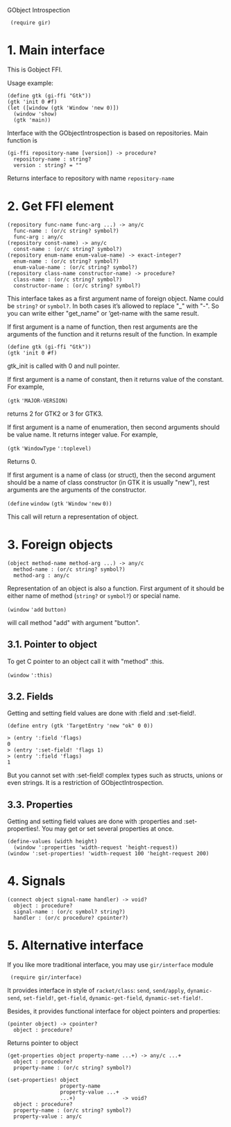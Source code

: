 GObject Introspection

```racket
 (require gir)
```

# 1. Main interface

This is Gobject FFI.

Usage example:

```racket
(define gtk (gi-ffi "Gtk"))         
(gtk 'init 0 #f)                    
(let ([window (gtk 'Window 'new 0)])
  (window 'show)                    
  (gtk 'main))                      
```

Interface with the GObjectIntrospection is based on repositories. Main
function is

```racket
(gi-ffi repository-name [version]) -> procedure?
  repository-name : string?                     
  version : string? = ""                        
```

Returns interface to repository with name `repository-name`

# 2. Get FFI element

```racket
(repository func-name func-arg ...) -> any/c            
  func-name : (or/c string? symbol?)                    
  func-arg : any/c                                      
(repository const-name) -> any/c                        
  const-name : (or/c string? symbol?)                   
(repository enum-name enum-value-name) -> exact-integer?
  enum-name : (or/c string? symbol?)                    
  enum-value-name : (or/c string? symbol?)              
(repository class-name constructor-name) -> procedure?  
  class-name : (or/c string? symbol?)                   
  constructor-name : (or/c string? symbol?)             
```

This interface takes as a first argument name of foreign object. Name
could be `string?` or `symbol?`. In both cases it’s allowed to replace
"\_" with "-". So you can write either "get\_name" or ’get-name with the
same result.

If first argument is a name of function, then rest arguments are the
arguments of the function and it returns result of the function. In
example

```racket
(define gtk (gi-ffi "Gtk"))
(gtk 'init 0 #f)           
```

gtk\_init is called with 0 and null pointer.

If first argument is a name of constant, then it returns value of the
constant. For example,

`(gtk` `'MAJOR-VERSION)`

returns 2 for GTK2 or 3 for GTK3.

If first argument is a name of enumeration, then second arguments should
be value name. It returns integer value. For example,

`(gtk` `'WindowType` `':toplevel)`

Returns 0.

If first argument is a name of class (or struct), then the second
argument should be a name of class constructor (in GTK it is usually
"new"), rest arguments are the arguments of the constructor.

`(define` `window` `(gtk` `'Window` `'new` `0))`

This call will return a representation of object.

# 3. Foreign objects

```racket
(object method-name method-arg ...) -> any/c
  method-name : (or/c string? symbol?)      
  method-arg : any/c                        
```

Representation of an object is also a function. First argument of it
should be either name of method (`string?` or `symbol?`) or special
name.

`(window` `'add` `button)`

will call method "add" with argument "button".

## 3.1. Pointer to object

To get C pointer to an object call it with "method" :this.

`(window` `':this)`

## 3.2. Fields

Getting and setting field values are done with :field and :set-field!.

```racket
(define entry (gtk 'TargetEntry 'new "ok" 0 0))
                                               
> (entry ':field 'flags)                       
0                                              
> (entry ':set-field! 'flags 1)                
> (entry ':field 'flags)                       
1                                              
```

But you cannot set with :set-field! complex types such as structs,
unions or even strings. It is a restriction of GObjectIntrospection.

## 3.3. Properties

Getting and setting field values are done with :properties and
:set-properties!. You may get or set several properties at once.

```racket
(define-values (width height)                                    
  (window ':properties 'width-request 'height-request))          
(window ':set-properties! 'width-request 100 'height-request 200)
```

# 4. Signals

```racket
(connect object signal-name handler) -> void?
  object : procedure?                        
  signal-name : (or/c symbol? string?)       
  handler : (or/c procedure? cpointer?)      
```

# 5. Alternative interface

If you like more traditional interface, you may use `gir/interface`
module

```racket
 (require gir/interface)
```

It provides interface in style of `racket/class`: `send`, `send/apply`,
`dynamic-send`, `set-field!`, `get-field`, `dynamic-get-field`,
`dynamic-set-field!`.

Besides, it provides functional interface for object pointers and
properties:

```racket
(pointer object) -> cpointer?
  object : procedure?        
```

Returns pointer to object

```racket
(get-properties object property-name ...+) -> any/c ...+
  object : procedure?                                   
  property-name : (or/c string? symbol?)                
```

```racket
(set-properties! object                      
                 property-name               
                 property-value ...+         
                 ...+)               -> void?
  object : procedure?                        
  property-name : (or/c string? symbol?)     
  property-value : any/c                     
```
